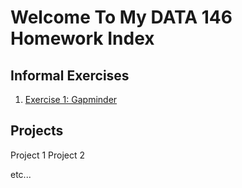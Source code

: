 # Welcome To My DATA 146 Homework Index

## Informal Exercises

1. [Exercise 1: Gapminder](exercise1.md)

## Projects

Project 1
Project 2

etc...
